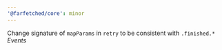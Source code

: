 ```yaml
---
'@farfetched/core': minor
---
```


Change signature of `mapParams` in `retry` to be consistent with `.finished.*` _Events_
